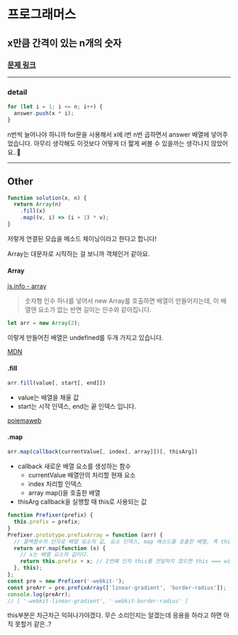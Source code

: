 # 프로그래머스

## x만큼 간격이 있는 n개의 숫자

### [문제 링크](https://programmers.co.kr/learn/courses/30/lessons/12954)

---

### detail

```js
for (let i = 1; i <= n; i++) {
  answer.push(x * i);
}
```

n번씩 늘어나야 하니까 for문을 사용해서 x에 i번 n번 곱하면서 answer 배열에 넣어주었습니다.
아무리 생각해도 이것보다 어떻게 더 짧게 써볼 수 있을까는 생각나지 않았어요..👶

---

## Other

```js
function solution(x, n) {
  return Array(n)
    .fill(x)
    .map((v, i) => (i + 1) * v);
}
```

저렇게 연결된 모습을 메소드 체이닝이라고 한다고 합니다!

Array는 대문자로 시작하는 걸 보니까 객체인거 같아요.

#### Array

[js.info - array](https://ko.javascript.info/array)

> 숫자형 인수 하나를 넣어서 new Array를 호출하면 배열이 만들어지는데, 이 배열엔 요소가 없는 반면 길이는 인수와 같아집니다.

```js
let arr = new Array(2);
```

이렇게 만들어진 배열은 undefined를 두개 가지고 있습니다.

[MDN](https://developer.mozilla.org/ko/)

#### .fill

```js
arr.fill(value[, start[, end]])
```

- value는 배열을 채울 값
- start는 시작 인덱스, end는 끝 인덱스 입니다.

[poiemaweb](https://poiemaweb.com/js-array-higher-order-function)

#### .map

```js
arr.map(callback(currentValue[, index[, array]])[, thisArg])
```

- callback 새로운 배열 요소를 생성하는 함수
  - currentValue 배열안의 처리할 현재 요소
  - index 처리할 인덱스
  - array map()을 호출한 배열
- thisArg callback을 실행할 때 this로 사용되는 값

```js
function Prefixer(prefix) {
  this.prefix = prefix;
}
Prefixer.prototype.prefixArray = function (arr) {
  // 콜백함수의 인자로 배열 요소의 값, 요소 인덱스, map 메소드를 호출한 배열, 즉 this를 전달할 수 있다.
  return arr.map(function (x) {
    // x는 배열 요소의 값이다.
    return this.prefix + x; // 2번째 인자 this를 전달하지 않으면 this === window
  }, this);
};
const pre = new Prefixer('-webkit-');
const preArr = pre.prefixArray(['linear-gradient', 'border-radius']);
console.log(preArr);
// [ '-webkit-linear-gradient', '-webkit-border-radius' ]
```

this부분은 차근차근 익혀나가야겠다.
무슨 소리인지는 알겠는데 응용을 하라고 하면 아직 못할거 같은..?
